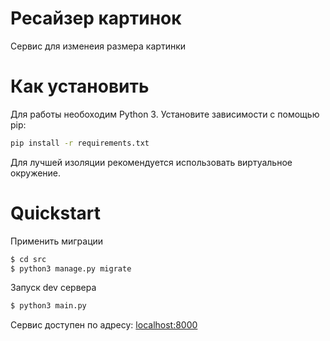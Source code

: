 

# Ресайзер картинок

Cервис для изменеия размера картинки

# Как установить


Для работы необоходим Python 3. 
Установите зависимости с помощью pip:
```bash
pip install -r requirements.txt
```
Для лучшей изоляции  рекомендуется использовать виртуальное окружение.

# Quickstart


Применить миграции
```bash
$ cd src
$ python3 manage.py migrate
```

Запуск dev сервера
```bash
$ python3 main.py
```
Сервис доступен по адресу: [localhost:8000](http://localhost:8000/)

